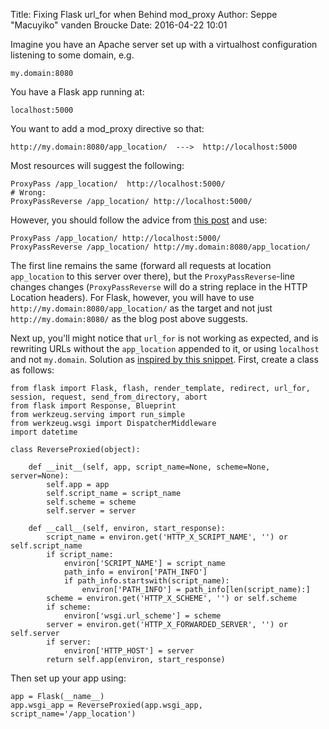 Title: Fixing Flask url_for when Behind mod_proxy
Author: Seppe "Macuyiko" vanden Broucke
Date: 2016-04-22 10:01

Imagine you have an Apache server set up with a virtualhost configuration listening to some domain, e.g.

	my.domain:8080

You have a Flask app running at:

	localhost:5000

You want to add a mod_proxy directive so that:

	http://my.domain:8080/app_location/  --->  http://localhost:5000

Most resources will suggest the following:

	ProxyPass /app_location/  http://localhost:5000/
	# Wrong:
	ProxyPassReverse /app_location/ http://localhost:5000/

However, you should follow the advice from [this post](http://alex.eftimie.ro/2013/03/21/how-to-run-flask-application-in-a-subpath-using-apache-mod_proxy/) and use:

	ProxyPass /app_location/ http://localhost:5000/
	ProxyPassReverse /app_location/ http://my.domain:8080/app_location/

The first line remains the same (forward all requests at location `app_location` to this server over there), but the `ProxyPassReverse`-line changes changes (`ProxyPassReverse` will do a string replace in the HTTP Location headers). For Flask, however, you will have to use `http://my.domain:8080/app_location/` as the target and not just `http://my.domain:8080/` as the blog post above suggests.

Next up, you'll might notice that `url_for` is not working as expected, and is rewriting URLs without the `app_location` appended to it, or using `localhost` and not `my.domain`. Solution as [inspired by this snippet](http://flask.pocoo.org/snippets/35/). First, create a class as follows:

	from flask import Flask, flash, render_template, redirect, url_for, session, request, send_from_directory, abort
	from flask import Response, Blueprint
	from werkzeug.serving import run_simple
	from werkzeug.wsgi import DispatcherMiddleware
	import datetime

	class ReverseProxied(object):

	    def __init__(self, app, script_name=None, scheme=None, server=None):
	        self.app = app
	        self.script_name = script_name
	        self.scheme = scheme
	        self.server = server
	        
	    def __call__(self, environ, start_response):
	        script_name = environ.get('HTTP_X_SCRIPT_NAME', '') or self.script_name
	        if script_name:
	            environ['SCRIPT_NAME'] = script_name
	            path_info = environ['PATH_INFO']
	            if path_info.startswith(script_name):
	                environ['PATH_INFO'] = path_info[len(script_name):]
	        scheme = environ.get('HTTP_X_SCHEME', '') or self.scheme
	        if scheme:
	            environ['wsgi.url_scheme'] = scheme
	        server = environ.get('HTTP_X_FORWARDED_SERVER', '') or self.server
	        if server:
	            environ['HTTP_HOST'] = server
	        return self.app(environ, start_response)

Then set up your app using:

	app = Flask(__name__)
	app.wsgi_app = ReverseProxied(app.wsgi_app, script_name='/app_location')